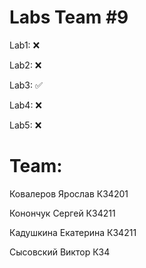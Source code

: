 # Labs Team #9
Lab1: ❌

Lab2: ❌

Lab3: ✅

Lab4: ❌

Lab5: ❌

# Team:
Ковалеров Ярослав	К34201

Конончук Сергей	К34211

Кадушкина Екатерина	К34211

Сысовский Виктор	К34
